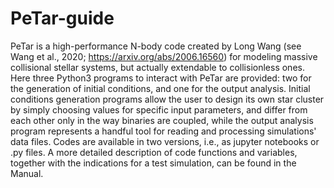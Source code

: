 # PeTar-guide
PeTar is a high-performance N-body code created by Long Wang (see Wang et al., 2020; https://arxiv.org/abs/2006.16560) for modeling massive collisional stellar systems, but actually extendable to collisionless ones. Here three Python3 programs to interact with PeTar are provided: two for the generation of initial conditions, and one for the output analysis.
Initial conditions generation programs allow the user to design its own star cluster by simply choosing values for specific input parameters, and differ from each other only in the way binaries are coupled, while the output analysis program represents a handful tool for reading and processing simulations' data files. Codes are available in two versions, i.e., as jupyter notebooks or .py files.
A more detailed description of code functions and variables, together with the indications for a test simulation, can be found in the Manual.
